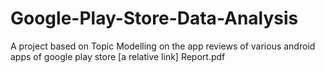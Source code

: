 # Google-Play-Store-Data-Analysis
A project based on Topic Modelling on the app reviews of various android apps of google play store
[a relative link] Report.pdf
